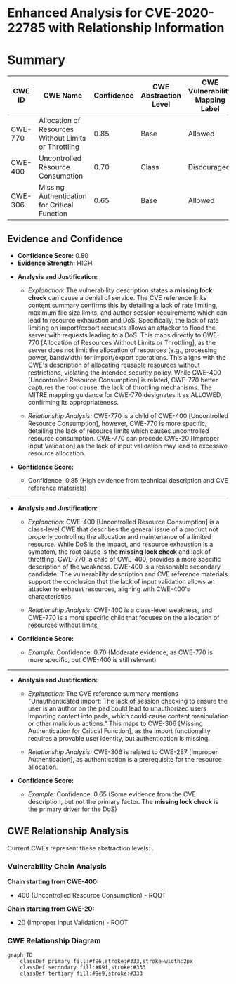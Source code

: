 # Enhanced Analysis for CVE-2020-22785 with Relationship Information

# Summary
| CWE ID | CWE Name | Confidence | CWE Abstraction Level | CWE Vulnerability Mapping Label | CWE-Vulnerability Mapping Notes |
|---|---|---|---|---|---|
| CWE-770 | Allocation of Resources Without Limits or Throttling | 0.85 | Base | Allowed | Primary CWE |
| CWE-400 | Uncontrolled Resource Consumption | 0.70 | Class | Discouraged | Secondary Candidate |
| CWE-306 | Missing Authentication for Critical Function | 0.65 | Base | Allowed | Secondary Candidate |
## Evidence and Confidence

*   **Confidence Score:** 0.80
*   **Evidence Strength:** HIGH

- **Analysis and Justification:**  
  - *Explanation:* The vulnerability description states a **missing lock check** can cause a denial of service. The CVE reference links content summary confirms this by detailing a lack of rate limiting, maximum file size limits, and author session requirements which can lead to resource exhaustion and DoS. Specifically, the lack of rate limiting on import/export requests allows an attacker to flood the server with requests leading to a DoS. This maps directly to CWE-770 [Allocation of Resources Without Limits or Throttling], as the server does not limit the allocation of resources (e.g., processing power, bandwidth) for import/export operations. This aligns with the CWE's description of allocating reusable resources without restrictions, violating the intended security policy. While CWE-400 [Uncontrolled Resource Consumption] is related, CWE-770 better captures the root cause: the lack of throttling mechanisms. The MITRE mapping guidance for CWE-770 designates it as ALLOWED, confirming its appropriateness.

  - *Relationship Analysis:* CWE-770 is a child of CWE-400 [Uncontrolled Resource Consumption], however, CWE-770 is more specific, detailing the lack of resource limits which causes uncontrolled resource consumption. CWE-770 can precede CWE-20 [Improper Input Validation] as the lack of input validation may lead to excessive resource allocation.

- **Confidence Score:** 
  - Confidence: 0.85 (High evidence from technical description and CVE reference materials)

---

- **Analysis and Justification:**  
  - *Explanation:* CWE-400 [Uncontrolled Resource Consumption] is a class-level CWE that describes the general issue of a product not properly controlling the allocation and maintenance of a limited resource. While DoS is the impact, and resource exhaustion is a symptom, the root cause is the **missing lock check** and lack of throttling. CWE-770, a child of CWE-400, provides a more specific description of the weakness. CWE-400 is a reasonable secondary candidate. The vulnerability description and CVE reference materials support the conclusion that the lack of input validation allows an attacker to exhaust resources, aligning with CWE-400's characteristics.

  - *Relationship Analysis:* CWE-400 is a class-level weakness, and CWE-770 is a more specific child that focuses on the allocation of resources without limits.

- **Confidence Score:**  
  - *Example:* Confidence: 0.70 (Moderate evidence, as CWE-770 is more specific, but CWE-400 is still relevant)

---

- **Analysis and Justification:**  
  - *Explanation:* The CVE reference summary mentions "Unauthenticated import: The lack of session checking to ensure the user is an author on the pad could lead to unauthorized users importing content into pads, which could cause content manipulation or other malicious actions." This maps to CWE-306 [Missing Authentication for Critical Function], as the import functionality requires a provable user identity, but authentication is missing.

  - *Relationship Analysis:* CWE-306 is related to CWE-287 [Improper Authentication], as authentication is a prerequisite for the resource allocation.

- **Confidence Score:**  
  - *Example:* Confidence: 0.65 (Some evidence from the CVE description, but not the primary factor. The **missing lock check** is the primary driver for the DoS)


## CWE Relationship Analysis

Current CWEs represent these abstraction levels: .


### Vulnerability Chain Analysis

**Chain starting from CWE-400:**
- 400 (Uncontrolled Resource Consumption) - ROOT


**Chain starting from CWE-20:**
- 20 (Improper Input Validation) - ROOT



### CWE Relationship Diagram

```mermaid
graph TD
    classDef primary fill:#f96,stroke:#333,stroke-width:2px
    classDef secondary fill:#69f,stroke:#333
    classDef tertiary fill:#9e9,stroke:#333
```
